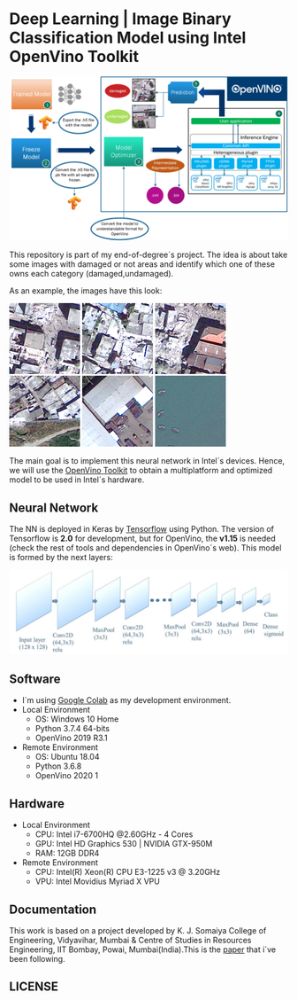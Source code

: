 # **Deep Learning | Image Binary Classification Model using Intel OpenVino Toolkit**
![kitten](docs/project_summary.png "Project Summary Flow")


This repository is part of my end-of-degree´s project. The idea is about take some images with damaged or not areas and identify which one of these owns each category (damaged,undamaged).

As an example, the images have this look:

![kitten](damaged/post_064_056.png "Damaged")
![kitten](damaged/post_061_096.png "Damaged")
![kitten](damaged/post_062_055.png "Damaged")
![kitten](undamaged/post_006_127.png "Undamaged")
![kitten](undamaged/post_007_094.png "Undamaged")
![kitten](undamaged/post_008_057.png "Undamaged")

The main goal is to implement this neural network in Intel´s devices. Hence, we will use the [OpenVino Toolkit](https://software.intel.com/en-us/openvino-toolkit) to obtain a multiplatform and optimized model to be used in Intel´s hardware.
## **Neural Network**
The NN is deployed in Keras by [Tensorflow](https://www.tensorflow.org/api_docs/python/tf) using Python. The version of Tensorflow is **2.0** for development, but for OpenVino, the **v1.15** is needed (check the rest of tools and dependencies in OpenVino´s web). This model is formed by the next layers:

![kitten](docs/model_layers.png "Model")
## **Software**
- I´m using [Google Colab](https://colab.research.google.com/) as my development environment.
- Local Environment
    - OS: Windows 10 Home
    - Python 3.7.4 64-bits
    - OpenVino 2019 R3.1
- Remote Environment
    - OS: Ubuntu 18.04
    - Python 3.6.8
    - OpenVino 2020 1
## **Hardware**
- Local Environment
    - CPU: Intel i7-6700HQ @2.60GHz - 4 Cores
    - GPU: Intel HD Graphics 530 | NVIDIA GTX-950M
    - RAM: 12GB DDR4
- Remote Environment
    - CPU: Intel(R) Xeon(R) CPU E3-1225 v3 @ 3.20GHz
    - VPU: Intel Movidius Myriad X VPU

## **Documentation**
This work is based on a project developed by K. J. Somaiya College of Engineering, Vidyavihar, Mumbai & Centre of Studies in Resources Engineering, IIT Bombay, Powai, Mumbai(India).This is the [paper](docs/paper.pdf) that i´ve been following.

## **LICENSE**
